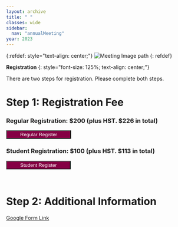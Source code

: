 ```yaml
---
layout: archive
title: " "
classes: wide
sidebar:
  nav: "annualMeeting"
year: 2023
---
```

{:refdef: style="text-align: center;"}
![Meeting Image path](/assets/images/{{page.year}}/annualMeeting.jpg)
{: refdef}



**Registration**
{: style="font-size: 125%; text-align: center;"}

There are two steps for registration. Please complete both steps.

# Step 1: Registration Fee

### Regular Registration: $200 (plus HST. $226 in total)
<form action="https://campusstore.mcmaster.ca/cgi-mcm/ws/wsshipdets.pl" method="post" target="_blank">
  <input name="fee_1" type="hidden" id="fee_1" value="11300">
  <input name="desc_1" type="hidden" id="desc_1" value="Regular Register for CESG 2023 ">
  <input name="price_1" type="hidden" id="price_1" value="$200">
  <input name="qty_1" type="hidden" id="qty_1" value="1">
  <input name="tax_1" type="hidden" id="tax_1" value="XH">
  <input name="SystemID" type="hidden" id="SystemID" value="CESG">
  <input type="submit" title="Regular Register" value="Regular Register" style="background-color: #850044; border-radius: px; color: #fff; padding: 2px 36px;" class="btn btn-primary btn-lg ">
</form>
      
### Student Registration: $100 (plus HST. $113 in total)
<form action="https://campusstore.mcmaster.ca/cgi-mcm/ws/wsshipdets.pl" method="post" target="_blank">
  <input name="fee_1" type="hidden" id="fee_1" value="11300">
  <input name="desc_1" type="hidden" id="desc_1" value="Student Registration for CESG 2023 ">
  <input name="price_1" type="hidden" id="price_1" value="$100">
  <input name="qty_1" type="hidden" id="qty_1" value="1">
  <input name="tax_1" type="hidden" id="tax_1" value="XH">
  <input name="SystemID" type="hidden" id="SystemID" value="CESG">
  <input type="submit" title="Student Register" value="Student Register" style="background-color: #850044; border-radius: px; color: #fff; padding: 2px 36px;" class="btn btn-primary btn-lg ">
</form>

<br>

# Step 2: Additional Information

<a href="https://forms.gle/Bewt1xCF8BHdxG45A" target="_blank">Google Form Link</a>

